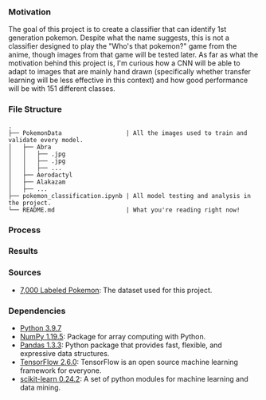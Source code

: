 ### Motivation
The goal of this project is to create a classifier that can identify 1st generation pokemon. Despite what the name suggests, this is not a classifier designed to play the "Who's that pokemon?" game from the anime, though images from that game will be tested later. As far as what the motivation behind this project is, I'm curious how a CNN will be able to adapt to images that are mainly hand drawn (specifically whether transfer learning will be less effective in this context) and how good performance will be with 151 different classes.

### File Structure
```
.
├── PokemonData                  | All the images used to train and validate every model.
│   ├── Abra
│   │   ├── .jpg
│   │   ├── .jpg
│   │   ├── ...
│   ├── Aerodactyl
│   ├── Alakazam
│   ├── ...
├── pokemon_classification.ipynb | All model testing and analysis in the project.
└── README.md                    | What you're reading right now!
```

### Process

### Results

### Sources
- [7,000 Labeled Pokemon](https://www.kaggle.com/lantian773030/pokemonclassification): The dataset used for this project.

### Dependencies
- [Python 3.9.7](https://www.python.org/)
- [NumPy 1.19.5](https://pypi.org/project/numpy/): Package for array computing with Python.
- [Pandas 1.3.3](https://pypi.org/project/pandas/): Python package that provides fast, flexible, and expressive data structures.
- [TensorFlow 2.6.0](https://pypi.org/project/tensorflow/): TensorFlow is an open source machine learning framework for everyone.
- [scikit-learn 0.24.2](https://pypi.org/project/scikit-learn/): A set of python modules for machine learning and data mining.
